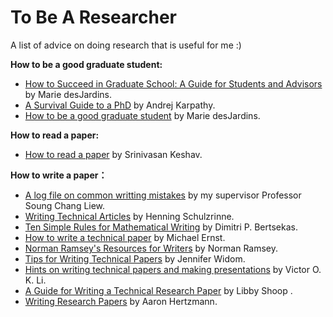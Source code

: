 # To Be A Researcher
A list of advice on doing research that is useful for me :)


**How to be a good graduate student:**

- [How to Succeed in Graduate School: A Guide for Students and Advisors](https://www.csee.umbc.edu/~mariedj/papers/advice.pdf) by Marie desJardins.
- [A Survival Guide to a PhD](http://karpathy.github.io/2016/09/07/phd/) by Andrej Karpathy.
- [How to be a good graduate student](http://www.jdl.ac.cn/how_to_research/doc/How%20to%20be%20a%20good%20graduate%20student.pdf) by Marie desJardins.

**How to read a paper:**
- [How to read a paper](https://dl.acm.org/citation.cfm?id=1273458) by Srinivasan Keshav.

**How to write a paper：**
- [A log file on common writting mistakes](https://staff.ie.cuhk.edu.hk/~soung/LogWriting.pdf) by my supervisor Professor Soung Chang Liew.
- [Writing Technical Articles](http://www.cs.columbia.edu/~hgs/etc/writing-style.html) by Henning Schulzrinne.
- [Ten Simple Rules for Mathematical Writing](http://www.mit.edu/~dimitrib/Ten_Rules.html) by Dimitri P. Bertsekas.
- [How to write a technical paper](https://homes.cs.washington.edu/~mernst/advice/write-technical-paper.html) by  Michael Ernst.
- [Norman Ramsey's Resources for Writers](https://www.cs.tufts.edu/~nr/students/writing.html) by Norman Ramsey.
- [Tips for Writing Technical Papers](https://cs.stanford.edu/people/widom/paper-writing.html) by Jennifer Widom.
- [Hints on writing technical papers and making presentations](http://ieeexplore.ieee.org/stamp/stamp.jsp?tp=&arnumber=762947) by Victor O. K. Li.
- [A Guide for Writing a Technical Research Paper](https://www.macalester.edu/~bressoud/capstone/TechPaperHowTo.pdf) by Libby Shoop
.
- [Writing Research Papers](http://www.dgp.toronto.edu/~hertzman/advice/writing-technical-papers.pdf) by Aaron Hertzmann.
